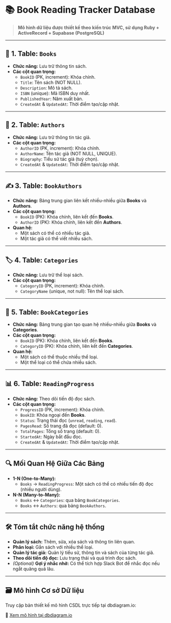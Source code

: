 # :books: Book Reading Tracker Database
> **Mô hình dữ liệu được thiết kế theo kiến trúc MVC, sử dụng Ruby + ActiveRecord + Supabase (PostgreSQL)**
---
## :blue_book: **1. Table: `Books`**
- **Chức năng:** Lưu trữ thông tin sách.
- **Các cột quan trọng:**
  - `BookID` (PK, increment): Khóa chính.
  - `Title`: Tên sách (NOT NULL).
  - `Description`: Mô tả sách.
  - `ISBN` (unique): Mã ISBN duy nhất.
  - `PublishedYear`: Năm xuất bản.
  - `CreatedAt` & `UpdatedAt`: Thời điểm tạo/cập nhật.
---
## :bust_in_silhouette: **2. Table: `Authors`**
- **Chức năng:** Lưu trữ thông tin tác giả.
- **Các cột quan trọng:**
  - `AuthorID` (PK, increment): Khóa chính.
  - `AuthorName`: Tên tác giả (NOT NULL, UNIQUE).
  - `Biography`: Tiểu sử tác giả (tuỳ chọn).
  - `CreatedAt` & `UpdatedAt`: Thời điểm tạo/cập nhật.
---
## :writing_hand: **3. Table: `BookAuthors`**
- **Chức năng:** Bảng trung gian liên kết nhiều-nhiều giữa **Books** và **Authors**.
- **Các cột quan trọng:**
  - `BookID` (PK): Khóa chính, liên kết đến **Books**.
  - `AuthorID` (PK): Khóa chính, liên kết đến **Authors**.
- **Quan hệ:**
  - Một sách có thể có nhiều tác giả.
  - Một tác giả có thể viết nhiều sách.
---
## :label: **4. Table: `Categories`**
- **Chức năng:** Lưu trữ thể loại sách.
- **Các cột quan trọng:**
  - `CategoryID` (PK, increment): Khóa chính.
  - `CategoryName` (unique, not null): Tên thể loại sách.
---
## :link: **5. Table: `BookCategories`**
- **Chức năng:** Bảng trung gian tạo quan hệ nhiều-nhiều giữa **Books** và **Categories**.
- **Các cột quan trọng:**
  - `BookID` (PK): Khóa chính, liên kết đến **Books**.
  - `CategoryID` (PK): Khóa chính, liên kết đến **Categories**.
- **Quan hệ:**
  - Một sách có thể thuộc nhiều thể loại.
  - Một thể loại có thể chứa nhiều sách.
---
## :bar_chart: **6. Table: `ReadingProgress`**
- **Chức năng:** Theo dõi tiến độ đọc sách.
- **Các cột quan trọng:**
  - `ProgressID` (PK, increment): Khóa chính.
  - `BookID`: Khóa ngoại đến **Books**.
  - `Status`: Trạng thái đọc (`unread`, `reading`, `read`).
  - `PagesRead`: Số trang đã đọc (default: 0).
  - `TotalPages`: Tổng số trang (default: 0).
  - `StartedAt`: Ngày bắt đầu đọc.
  - `CreatedAt` & `UpdatedAt`: Thời điểm tạo/cập nhật.
---
## :mag: **Mối Quan Hệ Giữa Các Bảng**
- **1-N (One-to-Many):**
  - `Books` → `ReadingProgress`: Một sách có thể có nhiều tiến độ đọc (nhiều người dùng).
- **N-N (Many-to-Many):**
  - `Books` :left_right_arrow: `Categories`: qua bảng `BookCategories`.
  - `Books` :left_right_arrow: `Authors`: qua bảng `BookAuthors`.
---
## :hammer_and_wrench: **Tóm tắt chức năng hệ thống**
- **Quản lý sách:** Thêm, sửa, xóa sách và thông tin liên quan.
- **Phân loại:** Gắn sách với nhiều thể loại.
- **Quản lý tác giả:** Quản lý tiểu sử, thông tin và sách của từng tác giả.
- **Theo dõi tiến độ đọc:** Lưu trạng thái và quá trình đọc sách.
- *(Optional)* **Gợi ý nhắc nhở:** Có thể tích hợp Slack Bot để nhắc đọc nếu ngắt quãng quá lâu.
---
## 🗃️ Mô hình Cơ sở Dữ liệu

Truy cập bản thiết kế mô hình CSDL trực tiếp tại dbdiagram.io:

🔗 [Xem mô hình tại dbdiagram.io](https://dbdiagram.io/d/67552302e9daa85aca01bb9d)
